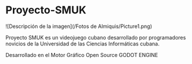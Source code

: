 # Proyecto-SMUK
![Descripción de la imagen](/Fotos de Almiquis/Picture1.png)

Proyecto SMUK es un videojuego cubano desarrollado por programadores novicios de la Universidad de las Ciencias Informáticas cubana.

Desarrollado en el Motor Gráfico Open Source GODOT ENGINE
